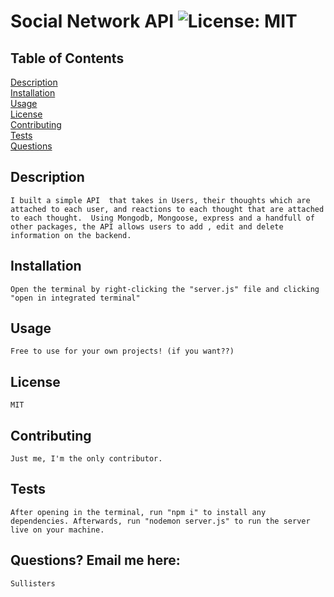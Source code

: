 
# Social Network API     ![License: MIT](https://img.shields.io/badge/License-MIT-yellow.svg)
    
## Table of Contents
[Description](#description)<br>
[Installation](#installation)<br>
[Usage](#usage)<br>
[License](#license)<br>
[Contributing](#contributing)<br>
[Tests](#test)<br>
[Questions](#questions)

## Description
    I built a simple API  that takes in Users, their thoughts which are attached to each user, and reactions to each thought that are attached to each thought.  Using Mongodb, Mongoose, express and a handfull of other packages, the API allows users to add , edit and delete information on the backend.
    
    
## Installation
    Open the terminal by right-clicking the "server.js" file and clicking "open in integrated terminal"
    
## Usage
    Free to use for your own projects! (if you want??)
    
## License
    MIT
    
## Contributing
    Just me, I'm the only contributor.
    
## Tests
    After opening in the terminal, run "npm i" to install any dependencies. Afterwards, run "nodemon server.js" to run the server live on your machine.
    
## Questions? Email me here:
    Sullisters
